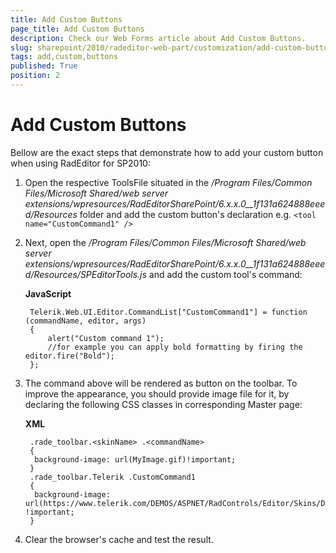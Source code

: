 ```yaml
---
title: Add Custom Buttons
page_title: Add Custom Buttons
description: Check our Web Forms article about Add Custom Buttons.
slug: sharepoint/2010/radeditor-web-part/customization/add-custom-buttons
tags: add,custom,buttons
published: True
position: 2
---
```


# Add Custom Buttons

Bellow are the exact steps that demonstrate how to add your custom button when using RadEditor for SP2010:

1. Open the respective ToolsFile situated in the _/Program Files/Common Files/Microsoft Shared/web server extensions/wpresources/RadEditorSharePoint/6.x.x.0__1f131a624888eeed/Resources_ folder and add the custom button's declaration e.g. `<tool name="CustomCommand1" />`

1. Next, open the _/Program Files/Common Files/Microsoft Shared/web server extensions/wpresources/RadEditorSharePoint/6.x.x.0__1f131a624888eeed/Resources/SPEditorTools.js_ and add the custom tool's command:
	
	**JavaScript**

		Telerik.Web.UI.Editor.CommandList["CustomCommand1"] = function (commandName, editor, args)
		{
		    alert("Custom command 1");
		    //for example you can apply bold formatting by firing the editor.fire("Bold");
		};

1. The command above will be rendered as button on the toolbar. To improve the appearance, you should provide image file for it, by declaring the following CSS classes in corresponding Master page:

	**XML**

		.rade_toolbar.<skinName> .<commandName>
		{
		 background-image: url(MyImage.gif)!important;
		}
		.rade_toolbar.Telerik .CustomCommand1
		{
		 background-image: url(https://www.telerik.com/DEMOS/ASPNET/RadControls/Editor/Skins/Default/buttons/CustomDialog.gif) !important;
		}

1. Clear the browser's cache and test the result.
